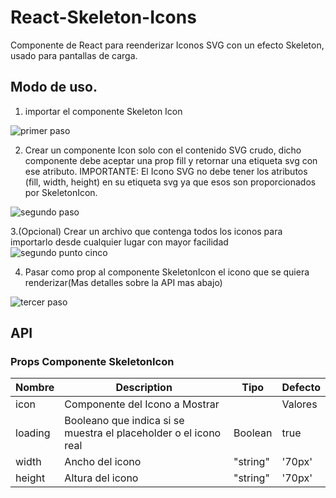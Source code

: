 # React-Skeleton-Icons

Componente de React para reenderizar Iconos SVG con un efecto Skeleton, usado para pantallas de carga.

## Modo de uso.

1. importar el componente Skeleton Icon

![primer paso](https://res.cloudinary.com/dnqpdfr5r/image/upload/v1622581322/skeleton%20icons/primer_paso_skeleton_icons_hqcbn0.png)

2. Crear un componente Icon solo con el contenido SVG crudo, dicho componente debe aceptar una prop fill y retornar una etiqueta svg con ese atributo. IMPORTANTE: El Icono SVG no debe tener los atributos (fill, width, height) en su etiqueta svg ya que esos son proporcionados por SkeletonIcon.

![segundo paso](https://res.cloudinary.com/dnqpdfr5r/image/upload/v1622581321/skeleton%20icons/segundo_paso_skeleton_icons_ryku76.png)

3.(Opcional) Crear un archivo que contenga todos los iconos para importarlo desde cualquier lugar con mayor facilidad
![segundo punto cinco](https://res.cloudinary.com/dnqpdfr5r/image/upload/v1622583661/skeleton%20icons/paso-extra_lo40fd.png)

4. Pasar como prop al componente SkeletonIcon el icono que se quiera renderizar(Mas detalles sobre la API mas abajo)

![tercer paso](https://res.cloudinary.com/dnqpdfr5r/image/upload/v1622581321/skeleton%20icons/tercer_paso_skeleton_icons_ngftqf.png)

## API

### Props Componente SkeletonIcon

| Nombre      | Description                          | Tipo        | Defecto     |
| ----------- | ------------------------------------ | ----------- | ----------- |
| icon        | Componente del Icono a Mostrar       | <Icon />    | Valores     |
| loading     | Booleano que indica si se muestra el placeholder o el icono real |  Boolean           | true     |
| width     | Ancho del icono |  "string"           | '70px'     |
| height     | Altura del icono |  "string"           | '70px'     |
